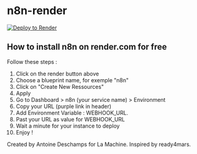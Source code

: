 # n8n-render

[![Deploy to Render](https://render.com/images/deploy-to-render-button.svg)](https://render.com/deploy)


## How to install n8n on render.com for free

Follow these steps :

1. Click on the render button above
2. Choose a blueprint name, for exemple "n8n"
3. Click on "Create New Ressources"
4. Apply
5. Go to Dashboard > n8n (your service name) > Environment
6. Copy your URL (purple link in header)
7. Add Environment Variable : WEBHOOK_URL.
8. Past your URL as value for WEBHOOK_URL
9. Wait a minute for your instance to deploy
10. Enjoy !


Created by Antoine Deschamps for La Machine. Inspired by ready4mars.
